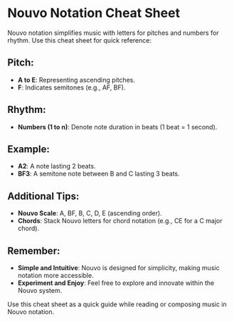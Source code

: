 # Nouvo Notation Cheat Sheet

Nouvo notation simplifies music with letters for pitches and numbers for rhythm. Use this cheat sheet for quick reference:

## Pitch:
- **A to E**: Representing ascending pitches.
- **F**: Indicates semitones (e.g., AF, BF).

## Rhythm:
- **Numbers (1 to n)**: Denote note duration in beats (1 beat = 1 second).

## Example:
- **A2**: A note lasting 2 beats.
- **BF3**: A semitone note between B and C lasting 3 beats.

## Additional Tips:
- **Nouvo Scale**: A, BF, B, C, D, E (ascending order).
- **Chords**: Stack Nouvo letters for chord notation (e.g., CE for a C major chord).

## Remember:
- **Simple and Intuitive**: Nouvo is designed for simplicity, making music notation more accessible.
- **Experiment and Enjoy**: Feel free to explore and innovate within the Nouvo system.

Use this cheat sheet as a quick guide while reading or composing music in Nouvo notation.
